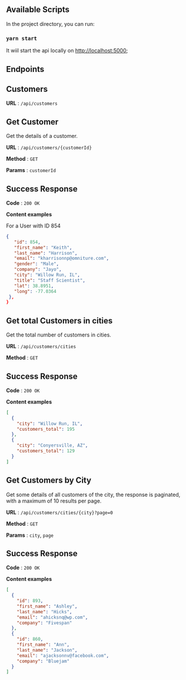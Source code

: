 ## Available Scripts

In the project directory, you can run:

### `yarn start`

It wiil start the api locally on [http://localhost:5000](http://localhost:5000);

## Endpoints

## Customers

**URL** : `/api/customers`

## Get Customer

Get the details of a customer.

**URL** : `/api/customers/{customerId}`

**Method** : `GET`

**Params** : `customerId`

## Success Response

**Code** : `200 OK`

**Content examples**

For a User with ID 854

```json
{
   "id": 854,
   "first_name": "Keith",
   "last_name": "Harrison",
   "email": "kharrisonnp@omniture.com",
   "gender": "Male",
   "company": "Jayo",
   "city": "Willow Run, IL",
   "title": "Staff Scientist",
   "lat": 38.8951,
   "long": -77.0364
 },
}
```

## Get total Customers in cities

Get the total number of customers in cities.

**URL** : `/api/customers/cities`

**Method** : `GET`

## Success Response

**Code** : `200 OK`

**Content examples**

```json
[
  {
    "city": "Willow Run, IL",
    "customers_total": 195
  },
  {
    "city": "Conyersville, AZ",
    "customers_total": 129
  }
]
```

## Get Customers by City

Get some details of all customers of the city, the response is paginated, with a maximum of 10 results per page.

**URL** : `/api/customers/cities/{city}?page=0`

**Method** : `GET`

**Params** : `city`, `page`

## Success Response

**Code** : `200 OK`

**Content examples**

```json
[
  {
    "id": 893,
    "first_name": "Ashley",
    "last_name": "Hicks",
    "email": "ahicksnq@wp.com",
    "company": "Fivespan"
  },
  {
    "id": 860,
    "first_name": "Ann",
    "last_name": "Jackson",
    "email": "ajacksonnv@facebook.com",
    "company": "Bluejam"
  }
]
```
